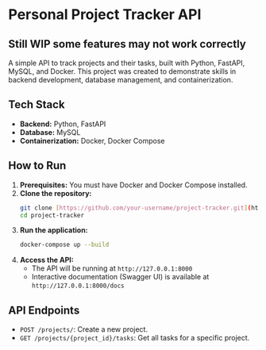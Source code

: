 # Personal Project Tracker API
## Still WIP some features may not work correctly

A simple API to track projects and their tasks, built with Python, FastAPI, MySQL, and Docker. This project was created to demonstrate skills in backend development, database management, and containerization.

## Tech Stack
- **Backend:** Python, FastAPI
- **Database:** MySQL
- **Containerization:** Docker, Docker Compose

## How to Run
1.  **Prerequisites:** You must have Docker and Docker Compose installed.
2.  **Clone the repository:**
    ```sh
    git clone [https://github.com/your-username/project-tracker.git](https://github.com/your-username/project-tracker.git)
    cd project-tracker
    ```
3.  **Run the application:**
    ```sh
    docker-compose up --build
    ```
4.  **Access the API:**
    - The API will be running at `http://127.0.0.1:8000`
    - Interactive documentation (Swagger UI) is available at `http://127.0.0.1:8000/docs`

## API Endpoints
- `POST /projects/`: Create a new project.
- `GET /projects/{project_id}/tasks`: Get all tasks for a specific project.